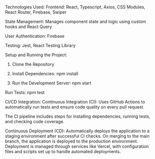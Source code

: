 Technologies Used:
Frontend: React, Typescript, Axios, CSS Modules, React Router, Firebase, Swiper

State Management:
Manages component state and logic using custom hooks and React Query

User Authentication:
Firebase

Testing: Jest, React Testing Library

Setup and Running the Project:

1. Clone the Repository

2. Install Dependencies:
   npm install

3. Run the Development Server:
   npm start

Run Tests:
npm test

CI/CD Integration:
Continuous Integration (CI):
Uses GitHub Actions to automatically run tests and ensure code quality on every pull request.

The CI pipeline includes steps for installing dependencies, running tests, and checking code coverage.

Continuous Deployment (CD):
Automatically deploys the application to a staging environment after successful CI checks.
On merging to the main branch, the application is deployed to the production environment.
Deployment is managed through services like Vercel, with configuration files and scripts set up to handle automated deployments.
